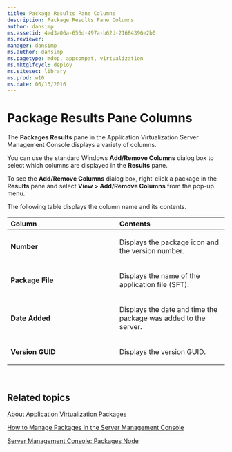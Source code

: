 ```yaml
---
title: Package Results Pane Columns
description: Package Results Pane Columns
author: dansimp
ms.assetid: 4ed3a06a-656d-497a-b62d-21684396e2b0
ms.reviewer: 
manager: dansimp
ms.author: dansimp
ms.pagetype: mdop, appcompat, virtualization
ms.mktglfcycl: deploy
ms.sitesec: library
ms.prod: w10
ms.date: 06/16/2016
---
```



# Package Results Pane Columns


The **Packages Results** pane in the Application Virtualization Server Management Console displays a variety of columns.

You can use the standard Windows **Add/Remove Columns** dialog box to select which columns are displayed in the **Results** pane.

To see the **Add/Remove Columns** dialog box, right-click a package in the **Results** pane and select **View &gt; Add/Remove Columns** from the pop-up menu.

The following table displays the column name and its contents.

<table>
<colgroup>
<col width="50%" />
<col width="50%" />
</colgroup>
<thead>
<tr class="header">
<th align="left">Column</th>
<th align="left">Contents</th>
</tr>
</thead>
<tbody>
<tr class="odd">
<td align="left"><p><strong>Number</strong></p></td>
<td align="left"><p>Displays the package icon and the version number.</p></td>
</tr>
<tr class="even">
<td align="left"><p><strong>Package File</strong></p></td>
<td align="left"><p>Displays the name of the application file (SFT).</p></td>
</tr>
<tr class="odd">
<td align="left"><p><strong>Date Added</strong></p></td>
<td align="left"><p>Displays the date and time the package was added to the server.</p></td>
</tr>
<tr class="even">
<td align="left"><p><strong>Version GUID</strong></p></td>
<td align="left"><p>Displays the version GUID.</p></td>
</tr>
</tbody>
</table>

 

## Related topics


[About Application Virtualization Packages](about-application-virtualization-packages.md)

[How to Manage Packages in the Server Management Console](how-to-manage-packages-in-the-server-management-console.md)

[Server Management Console: Packages Node](server-management-console-packages-node.md)

 

 





